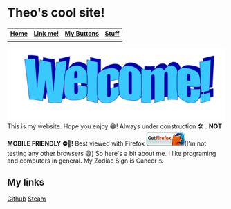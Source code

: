 # Theo's cool site!
| [Home](./index.html) | [Link me!](./lnkme.html) | [My Buttons](./mybtns.html) | [Stuff](./stuff.html) |
| --- | --- | --- | --- |
|  |  |  |  |

![alt text](./welcomeart.png)
This is my website. Hope you enjoy 😁!
Always under construction 🛠 .
**NOT MOBILE FRIENDLY ⛔📱!** Best viewed with Firefox [![Get Firefox!](./get88x31.gif)](https://www.mozilla.org/en-GB/firefox/)(I'm not testing any other browsers 😅)
So here's a bit about me.
I like programing and computers in general.
My Zodiac Sign is Cancer ♋ 

## My links
[Github](https://github.com/home-gihub)
[Steam](https://steamcommunity.com/id/walterstoptryingtogetmysteamid/)